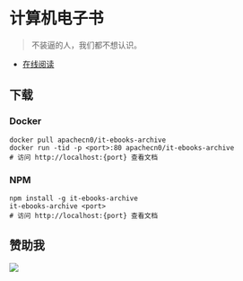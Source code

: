 # 计算机电子书

> 不装逼的人，我们都不想认识。

* [在线阅读](https://it-ebooks.flygon.net)
## 下载

### Docker

```
docker pull apachecn0/it-ebooks-archive
docker run -tid -p <port>:80 apachecn0/it-ebooks-archive
# 访问 http://localhost:{port} 查看文档
```



### NPM

```
npm install -g it-ebooks-archive
it-ebooks-archive <port>
# 访问 http://localhost:{port} 查看文档
```

## 赞助我

![](https://img-blog.csdnimg.cn/20200112005920729.png)
